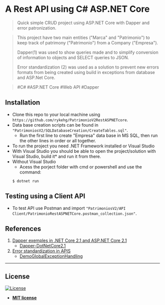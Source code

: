 # A Rest API using C# ASP.NET Core
> Quick simple CRUD project using ASP.NET Core with Dapper and error patronization.
>

> This project have two main entities ("Marca" and "Patrimonio") to keep track of patrimony ("Patrimonio") from a Company ("Empresa").
>
> Dapper(1) was used to show queries made and to simplify conversion of information to objects and SELECT queries to JSON.
>
> Error standardization (2) was used as a solution to prevent new errors formats from being created using build in exceptions from database and ASP.Net Core.
>

> #C# #ASP.NET Core #Web API #Dapper


## Installation
- Clone this repo to your local machine using `https://github.com/rykehg/PatrimonioV2RestASPNETcore`.
- Data base creation scripts can be found in `"PatrimoniosV2/SQLDatabaseCreation/CreateTables.sql"`.
	- Run the first line to create "Empresa" data base in MS SQL, then run the other lines in order or all together.
- To run the project you need  .NET Framework installed or Visual Studio
- With Visual Studio you should be able to open the project/solution with Visual Studio, build it* and run it from there.
- Without Visual Studio
	- Acess the porject folder with cmd or powershell and use the command:
	```shell
	$ dotnet run
	```


## Testing using a Client API
- To test API use Postman and import `"PatrimoniosV2/API Client/PatrimonioRestASPNETCore.postman_collection.json"`.


## References
1. [Dapper exemples in .NET Core 2.1 and ASP.NET Core 2.1](https://medium.com/@renato.groffe/dapper-exemplos-em-net-core-2-1-e-asp-net-core-2-1-59f5b227f3ad)
	- [Dapper-DotNetCore2.1](https://github.com/renatogroffe/Dapper-DotNetCore2.1)
2. [Error standardization in APIS](https://www.wellingtonjhn.com/posts/padroniza%C3%A7%C3%A3o-de-respostas-de-erro-em-apis-com-problem-details/)
	- [DemoGlobalExceptionHandling](https://github.com/wellingtonjhn/DemoGlobalExceptionHandling)


---

## License

[![License](http://img.shields.io/:license-mit-blue.svg?style=flat-square)](http://badges.mit-license.org)

- **[MIT license](http://opensource.org/licenses/mit-license.php)**

